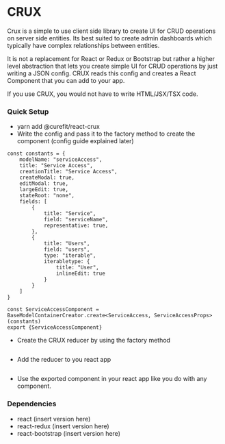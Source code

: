 # CRUX

Crux is a simple to use client side library to create UI for CRUD operations on server side entities. Its best suited to create admin dashboards which typically have complex relationships between entities.

It is not a replacement for React or Redux or Bootstrap but rather a higher level abstraction that lets you create simple UI for CRUD operations by just writing a JSON config. CRUX reads this config and creates a React Component that you can add to your app.

If you use CRUX, you would not have to write HTML/JSX/TSX code.

### Quick Setup
- yarn add @curefit/react-crux
- Write the config and pass it to the factory method to create the component (config guide explained later)
```
const constants = {
    modelName: "serviceAccess",
    title: "Service Access",
    creationTitle: "Service Access",
    createModal: true,
    editModal: true,
    largeEdit: true,
    stateRoot: "none",
    fields: [
        {
            title: "Service",
            field: "serviceName",
            representative: true,
        },
        {
            title: "Users",
            field: "users",
            type: "iterable",
            iterabletype: {
                title: "User",
                inlineEdit: true
            }
        }
    ]
}

const ServiceAccessComponent = BaseModelContainerCreator.create<ServiceAccess, ServiceAccessProps>(constants)
export {ServiceAccessComponent}
```
- Create the CRUX reducer by using the factory method
```
```
- Add the reducer to you react app
```
```
- Use the exported component in your react app like you do with any component.

### Dependencies
- react (insert version here)
- react-redux (insert version here)
- react-bootstrap (insert version here)

